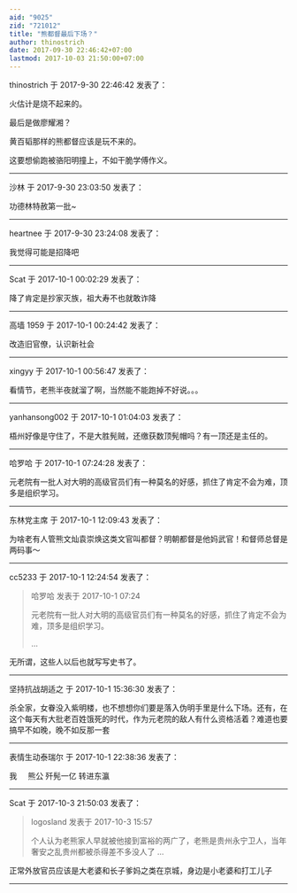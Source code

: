 ```yaml
---
aid: "9025"
zid: "721012"
title: "熊都督最后下场？"
author: thinostrich
date: 2017-09-30 22:46:42+07:00
lastmod: 2017-10-03 21:50:00+07:00
---
```


thinostrich 于 2017-9-30 22:46:42 发表了：

火估计是烧不起来的。

最后是做廖耀湘？

黄百韬那样的熊都督应该是玩不来的。

这要想偷跑被骆阳明撞上，不如干脆学傅作义。

---

沙林 于 2017-9-30 23:03:50 发表了：

功德林特赦第一批~

---

heartnee 于 2017-9-30 23:24:08 发表了：

我觉得可能是招降吧

---

Scat 于 2017-10-1 00:02:29 发表了：

降了肯定是抄家灭族，祖大寿不也就敢诈降

---

高墙 1959 于 2017-10-1 00:24:42 发表了：

改造旧官僚，认识新社会

---

xingyy 于 2017-10-1 00:56:47 发表了：

看情节，老熊半夜就溜了啊，当然能不能跑掉不好说。。。

---

yanhansong002 于 2017-10-1 01:04:03 发表了：

梧州好像是守住了，不是大胜髡贼，还缴获数顶髡帽吗？有一顶还是主任的。

---

哈罗哈 于 2017-10-1 07:24:28 发表了：

元老院有一批人对大明的高级官员们有一种莫名的好感，抓住了肯定不会为难，顶多是组织学习。

---

东林党主席 于 2017-10-1 12:09:43 发表了：

为啥老有人管熊文灿袁崇焕这类文官叫都督？明朝都督是他妈武官！和督师总督是两码事～

---

cc5233 于 2017-10-1 12:24:54 发表了：

> 哈罗哈 发表于 2017-10-1 07:24
>
> 元老院有一批人对大明的高级官员们有一种莫名的好感，抓住了肯定不会为难，顶多是组织学习。
>
> ...

无所谓，这些人以后也就写写史书了。

---

坚持抗战胡适之 于 2017-10-1 15:36:30 发表了：

杀全家，女眷没入紫明楼，也不想想你们要是落入伪明手里是什么下场。还有，在这个每天有大批老百姓饿死的时代，作为元老院的敌人有什么资格活着？难道也要搞早不如晚，晚不如反那一套

---

表情生动泰瑞尔 于 2017-10-1 22:38:36 发表了：

我     熊公 歼髡一亿 转进东瀛

---

Scat 于 2017-10-3 21:50:03 发表了：

> logosland 发表于 2017-10-3 15:57
>
> 个人认为老熊家人早就被他接到富裕的两广了，老熊是贵州永宁卫人，当年奢安之乱贵州都被杀得差不多没人了 ...

正常外放官员应该是大老婆和长子爹妈之类在京城，身边是小老婆和打工儿子

---
